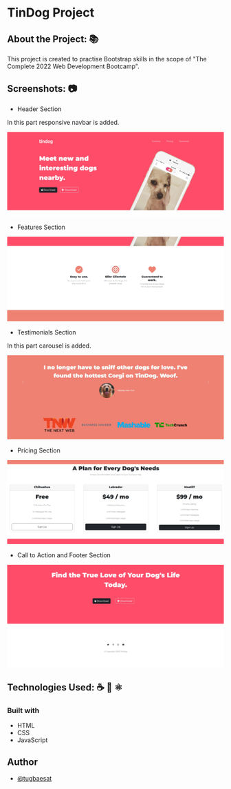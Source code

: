 # TinDog Project

## About the Project: 📚
This project is created to practise Bootstrap skills in the scope of "The Complete 2022 Web Development Bootcamp".

## Screenshots: 📷

- Header Section

In this part responsive navbar is added.

![Header Section](final/Screenshot_1.jpg)

- Features Section

![Main Section](final/Screenshot_2.jpg)

 - Testimonials Section

 In this part carousel is added.

![Main Section](final/Screenshot_3.jpg)

- Pricing Section

![Main Section](final/Screenshot_4.jpg)

- Call to Action and Footer Section

![Main Section](final/Screenshot_5.jpg)


## Technologies Used: ☕️ 🐍 ⚛️

### Built with

- HTML
- CSS
- JavaScript

## Author
- [@tugbaesat](https://github.com/tugbaesat)
